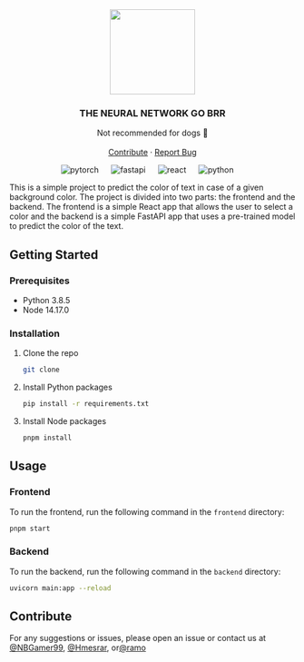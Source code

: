 <div align="center">

<img src="https://jeancochrane.com/static/images/blog/pytorch-functional-api/pytorch-logo.png" height="150">


<h3 align="center">THE NEURAL NETWORK GO BRR
</h3>

  <p align="center">
    Not recommended for dogs 🐶
    <br />
    <br />
    <a href="#contribute">Contribute</a>
    ·
    <a href="">Report Bug</a>
  </p>

![pytorch](https://img.shields.io/badge/PyTorch-EE4C2C?style=for-the-badge&logo=pytorch&logoColor=white) &emsp;
![fastapi](https://img.shields.io/badge/fastapi-109989?style=for-the-badge&logo=FASTAPI&logoColor=white) &emsp;
![react](https://img.shields.io/badge/React-20232A?style=for-the-badge&logo=react&logoColor=61DAFB) &emsp;
![python](https://img.shields.io/badge/Python-FFD43B?style=for-the-badge&logo=python&logoColor=blue&Version=3.8.5) &emsp;
</div>




This is a simple project to predict the color of text in case of a given background color. The project is divided into two parts: the frontend and the backend. The frontend is a simple React app that allows the user to select a color and the backend is a simple FastAPI app that uses a pre-trained model to predict the color of the text.


## Getting Started

### Prerequisites

* Python 3.8.5
* Node 14.17.0

### Installation

1. Clone the repo
   ```sh
   git clone
   ```
2. Install Python packages
   ```sh
   pip install -r requirements.txt
   ```
3. Install Node packages
   ```sh
   pnpm install
   ```


## Usage

### Frontend

To run the frontend, run the following command in the `frontend` directory:
```sh
pnpm start
```

### Backend

To run the backend, run the following command in the `backend` directory:

```sh
uvicorn main:app --reload
```


## Contribute

For any suggestions or issues, please open an issue or contact us at [@NBGamer99](https://github.com/NBGamer99/), [@Hmesrar](mailto:hmesrar48@gmail.com), or[@ramo](https://github.com/OmarElHrr)

